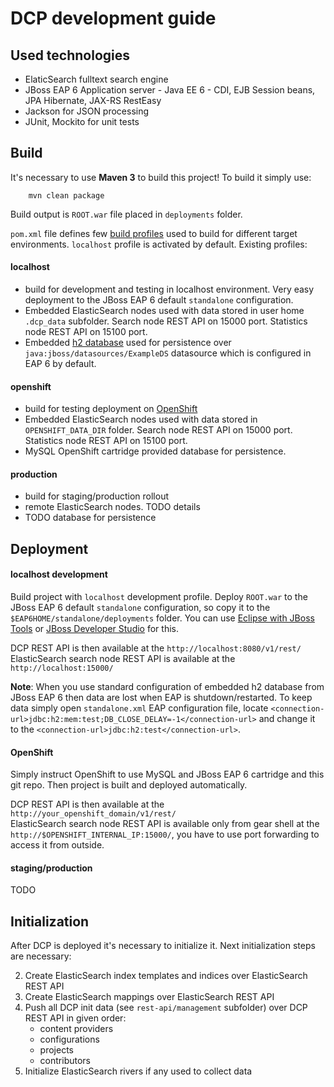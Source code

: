 DCP development guide
=====================

## Used technologies

* ElaticSearch fulltext search engine
* JBoss EAP 6 Application server - Java EE 6 - CDI, EJB Session beans, JPA Hibernate, JAX-RS RestEasy
* Jackson for JSON processing
* JUnit, Mockito for unit tests

## Build 

It's necessary to use **Maven 3** to build this project! To build it simply use:

		mvn clean package

Build output is `ROOT.war` file placed in `deployments` folder.

`pom.xml` file defines few [build profiles](http://maven.apache.org/guides/introduction/introduction-to-profiles.html) 
used to build for different target environments. `localhost` profile is activated by default. Existing profiles:

#### localhost 

* build for development and testing in localhost environment. Very easy deployment to the JBoss EAP 6 default `standalone` configuration. 
* Embedded ElasticSearch nodes used with data stored in user home `.dcp_data` subfolder. Search node REST API on 15000 port. Statistics node REST API on 15100 port.  
* Embedded [h2 database](http://www.h2database.com) used for persistence over `java:jboss/datasources/ExampleDS` datasource which is configured in EAP 6 by default. 

#### openshift

* build for testing deployment on [OpenShift](http://openshift.redhat.com) 
* Embedded ElasticSearch nodes used with data stored in `OPENSHIFT_DATA_DIR` folder. Search node REST API on 15000 port. Statistics node REST API on 15100 port.
* MySQL OpenShift cartridge provided database for persistence.

#### production

* build for staging/production rollout
* remote ElasticSearch nodes. TODO details
* TODO database for persistence

## Deployment

#### localhost development

Build project with `localhost` development profile. 
Deploy `ROOT.war` to the JBoss EAP 6 default `standalone` configuration, so copy it 
to the `$EAP6HOME/standalone/deployments` folder. 
You can use [Eclipse with JBoss Tools](http://www.jboss.org/tools) or 
[JBoss Developer Studio](https://devstudio.jboss.com) for this.

DCP REST API is then available at the `http://localhost:8080/v1/rest/`  
ElasticSearch search node REST API is available at the `http://localhost:15000/`  

**Note**: When you use standard configuration of embedded h2 database from JBoss EAP 6 then data are lost 
when EAP is shutdown/restarted. To keep data simply open `standalone.xml` EAP configuration file, locate 
`<connection-url>jdbc:h2:mem:test;DB_CLOSE_DELAY=-1</connection-url>` and change it to 
the `<connection-url>jdbc:h2:test</connection-url>`.

#### OpenShift

Simply instruct OpenShift to use MySQL and JBoss EAP 6 cartridge and this git repo. 
Then project is built and deployed automatically.

DCP REST API is then available at the `http://your_openshift_domain/v1/rest/`  
ElasticSearch search node REST API is available only from gear shell at the `http://$OPENSHIFT_INTERNAL_IP:15000/`, 
you have to use port forwarding to access it from outside.

#### staging/production

TODO  

## Initialization

After DCP is deployed it's necessary to initialize it. Next initialization steps are necessary:

2. Create ElasticSearch index templates and indices over ElasticSearch REST API
3. Create ElasticSearch mappings over ElasticSearch REST API
4. Push all DCP init data (see `rest-api/management` subfolder) over DCP REST API in given order:
   - content providers
   - configurations
   - projects
   - contributors
5. Initialize ElasticSearch rivers if any used to collect data 

                
